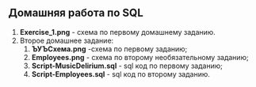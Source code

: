 ## Домашняя работа по SQL

1. **Exercise_1.png** - схема по первому домашнему заданию.
2. Второе домашнее задание:
    1. **ЪУЪСхема.png** -схема по первому заданию;
    2. **Employees.png** - схема по второму необязательному заданию;
    3. **Script-MusicDelirium.sql** - sql код по первому заданию;
    4. **Script-Employees.sql** - sql код по второму заданию.






